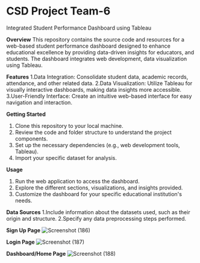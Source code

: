 # CSD Project Team-6
Integrated Student Performance Dashboard using Tableau

**Overview**
This repository contains the source code and resources for a web-based student performance dashboard designed to enhance educational excellence by providing data-driven insights for educators, and students. The dashboard integrates web development, data visualization using Tableau.

**Features**
1.Data Integration: Consolidate student data, academic records, attendance, and other related data.
2.Data Visualization: Utilize Tableau for visually interactive dashboards, making data insights more accessible.
3.User-Friendly Interface: Create an intuitive web-based interface for easy navigation and interaction.

**Getting Started**
1. Clone this repository to your local machine.
2. Review the code and folder structure to understand the project components.
3. Set up the necessary dependencies (e.g., web development tools, Tableau).
4. Import your specific dataset for analysis.
   
**Usage**
1. Run the web application to access the dashboard.
2. Explore the different sections, visualizations, and insights provided.
3. Customize the dashboard for your specific educational institution's needs.

**Data Sources**
1.Include information about the datasets used, such as their origin and structure.
2.Specify any data preprocessing steps performed.

**Sign Up Page**
![Screenshot (186)](https://github.com/ssp-271/CSDProject-Team6/assets/91901616/ed2d9778-ab20-45af-856e-1a0ae8b78630)

**Login Page**
![Screenshot (187)](https://github.com/ssp-271/CSDProject-Team6/assets/91901616/b7dcda58-e7af-4222-8d1c-a8790b704e86)

**Dashboard/Home Page**
![Screenshot (188)](https://github.com/ssp-271/CSDProject-Team6/assets/91901616/c794555b-b059-45d5-9a49-2643062ab8bb)

